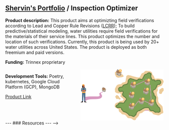 ## [Shervin's Portfolio](https://zachamida.github.io) / Inspection Optimizer

**Product description:** This product aims at optimizting field verifications according to Lead and Copper Rule Revisions ([LCRR](https://www.epa.gov/ground-water-and-drinking-water/revised-lead-and-copper-rule)); To build predictive/statistical modeling, water utilities require field verifications for the materials of their service lines. This product optimizes the number and location of such verifications. Currently, this product is being used by 20+ water utilities across United States. The product is deployed as both freemium and paid versions.

**Funding:** Trinnex proprietary 

<div style="display: flex; justify-content: space-between;">

<div style="flex: 1; margin-right: 10px;">

**Development Tools:** Poetry, kubernetes, Google Cloud Platform (GCP), MongoDB

[Product Link]([d](https://www.trinnex.io/products/leadcast/inspection-optimizer))
</div>

<div style="flex: 1.2; margin-left: 10px;">
<img style='vertical-align:middle;' src="/images/io_1.png" >


</div>

</div>



<!-->
---

### Resources

---
-->
